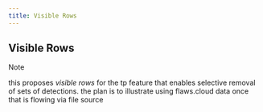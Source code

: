 ```yaml
---
title: Visible Rows
---
```



## Visible Rows

> [!NOTE]
> this proposes *visible rows* for the tp feature that enables selective removal of sets of detections. 
> the plan is to illustrate using flaws.cloud data once that is flowing via file source